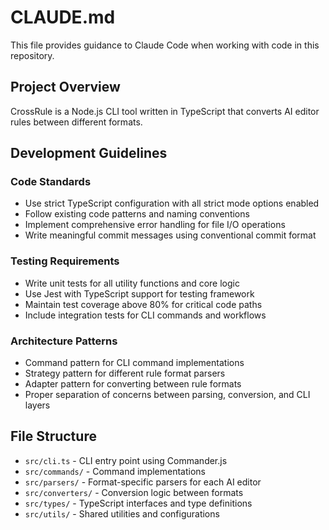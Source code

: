 # CLAUDE.md

This file provides guidance to Claude Code when working with code in this repository.

## Project Overview

CrossRule is a Node.js CLI tool written in TypeScript that converts AI editor rules between different formats.

## Development Guidelines

### Code Standards
- Use strict TypeScript configuration with all strict mode options enabled
- Follow existing code patterns and naming conventions
- Implement comprehensive error handling for file I/O operations
- Write meaningful commit messages using conventional commit format

### Testing Requirements
- Write unit tests for all utility functions and core logic
- Use Jest with TypeScript support for testing framework
- Maintain test coverage above 80% for critical code paths
- Include integration tests for CLI commands and workflows

### Architecture Patterns
- Command pattern for CLI command implementations
- Strategy pattern for different rule format parsers
- Adapter pattern for converting between rule formats
- Proper separation of concerns between parsing, conversion, and CLI layers

## File Structure

- `src/cli.ts` - CLI entry point using Commander.js
- `src/commands/` - Command implementations
- `src/parsers/` - Format-specific parsers for each AI editor
- `src/converters/` - Conversion logic between formats
- `src/types/` - TypeScript interfaces and type definitions
- `src/utils/` - Shared utilities and configurations